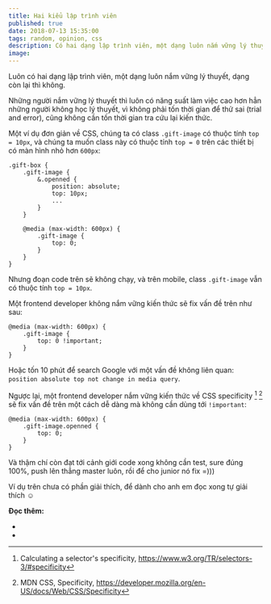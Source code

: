 ```yaml
---
title: Hai kiểu lập trình viên
published: true
date: 2018-07-13 15:35:00
tags: random, opinion, css
description: Có hai dạng lập trình viên, một dạng luôn nắm vững lý thuyết, dạng còn lại thì không
image:
---
```


Luôn có hai dạng lập trình viên, một dạng luôn nắm vững lý thuyết, dạng còn lại thì không.

Những người nắm vững lý thuyết thì luôn có năng suất làm việc cao hơn hẳn những người không học lý thuyết, vì không phải tốn thời gian để thử sai (trial and error), cũng không cần tốn thời gian tra cứu lại kiến thức.

Một ví dụ đơn giản về CSS, chúng ta có class `.gift-image` có thuộc tính `top = 10px`, và chúng ta muốn class này có thuộc tính `top = 0` trên các thiết bị có màn hình nhỏ hơn `600px`:

```
.gift-box {
    .gift-image {
        &.openned {
            position: absolute;
            top: 10px;
            ...
        }
    }
    
    @media (max-width: 600px) {
        .gift-image {
            top: 0;
        }
    }
}
```

Nhưng đoạn code trên sẽ không chạy, và trên mobile, class `.gift-image` vẫn có thuộc tính `top = 10px`.

Một frontend developer không nắm vững kiến thức sẽ fix vấn đề trên như sau:

```
@media (max-width: 600px) {
    .gift-image {
        top: 0 !important;
    }
}
```

Hoặc tốn 10 phút để search Google với một vấn đề không liên quan: `position absolute top not change in media query`.

Ngược lại, một frontend developer nắm vững kiến thức về CSS specificity [^1] [^2] sẽ fix vấn đề trên một cách dễ dàng mà không cần dùng tới `!important`:

```
@media (max-width: 600px) {
    .gift-image.openned {
        top: 0;
    }
}
```

Và thậm chí còn đạt tới cảnh giới code xong không cần test, sure đúng 100%, push lên thẳng master luôn, rồi để cho junior nó fix =)))

Ví dụ trên chưa có phần giải thích, để dành cho anh em đọc xong tự giải thích :relaxed:

**Đọc thêm:**

- [^1]: Calculating a selector's specificity, https://www.w3.org/TR/selectors-3/#specificity
- [^2]: MDN CSS, Specificity, https://developer.mozilla.org/en-US/docs/Web/CSS/Specificity
